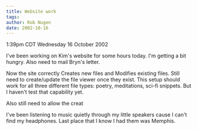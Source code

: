 ```yaml
---
title: Website work
tags: 
author: Rob Nugen
date: 2002-10-16
---
```


<p class=date>1:39pm CDT Wednesday 16 October 2002</p>

<p>I've been working on Kim's website for some hours today.  I'm
getting a bit hungry.  Also need to mail Bryn's letter.</p>

<p>Now the site correctly Creates new files and Modifies existing
files.  Still need to create/update the file viewer once they exist.
This setup should work for all three different file types: poetry,
meditations, sci-fi snippets.  But I haven't test that capability
yet.</p>

<p>Also still need to allow the creat</p>

<p>I've been listening to music quietly through my little speakers
cause I can't find my headphones.  Last place that I know I had them
was Memphis.</p>
